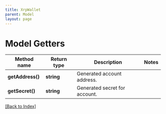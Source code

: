 ```yaml
---
title: XrpWallet
parent: Model
layout: page
---
```


# Model Getters

Method name | Return type | Description | Notes
------------ | ------------- | ------------- | -------------
**getAddress()** | **string** | Generated account address. |
**getSecret()** | **string** | Generated secret for account. |

[[Back to Index]](../index.md)

